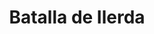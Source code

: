 ﻿---
title: "Batalla de Ilerda"
permalink: periodes_110.html
layout: periode
dataInici: -49
sidebar: periodes
pares:
  - 61:
    title: "Segunda Guerra Civil"
    dataInici: "(-49)"
    dataFi: "(-45)"

fills:
jocsPrincipals:
jocsEscenaris:
jocsEpoca:
jocsEpocaEscenaris:
---
